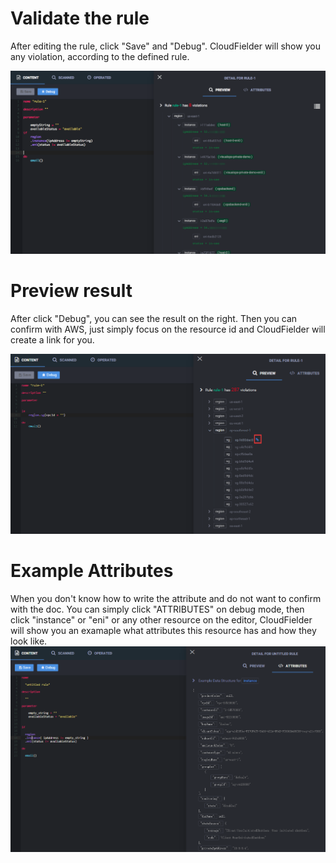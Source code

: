 # Validate the rule

After editing the rule, click "Save" and "Debug". CloudFielder will show you any violation, according to the defined rule.

![](https://raw.githubusercontent.com/VisualOps/cf-book/master/images/rule_validate.png)

# Preview result
After click "Debug", you can see the result on the right. Then you can confirm with AWS, just simply focus on the resource id and CloudFielder will create a link for you.

![](https://raw.githubusercontent.com/VisualOps/cf-book/master/images/rule_preview_link.png)
# Example Attributes
When you don't know how to write the attribute and do not want to confirm with the doc. You can simply click "ATTRIBUTES" on debug mode, then click "instance" or "eni" or any other resource on the editor, CloudFielder will show you an examaple what attributes this resource has and how they look like.
![](https://raw.githubusercontent.com/VisualOps/cf-book/master/images/rule_attributes.png)